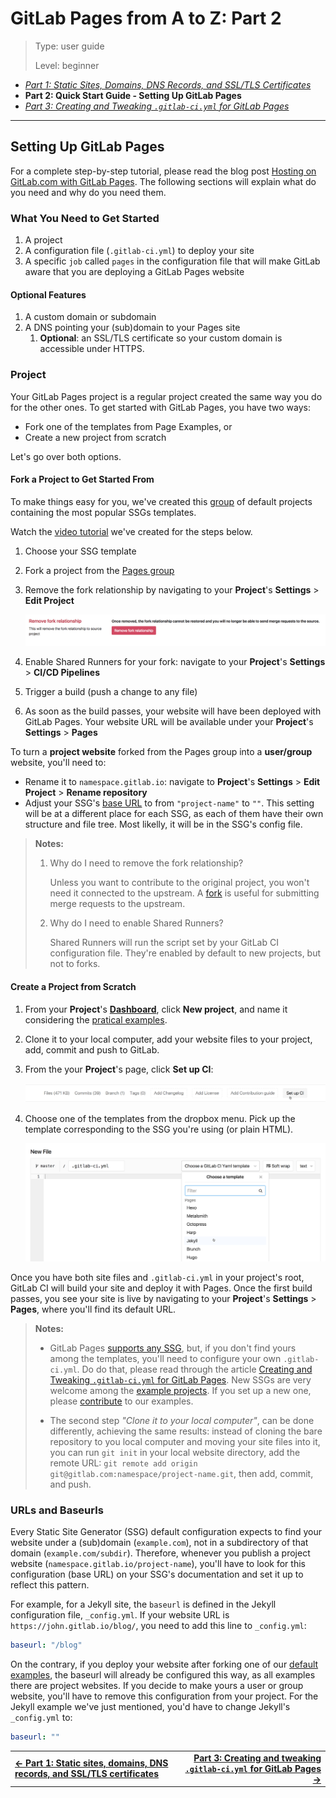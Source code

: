 # GitLab Pages from A to Z: Part 2

> Type: user guide
>
> Level: beginner

- _[Part 1: Static Sites, Domains, DNS Records, and SSL/TLS Certificates](getting_started_part_one.md)_
- **Part 2: Quick Start Guide - Setting Up GitLab Pages**
- _[Part 3: Creating and Tweaking `.gitlab-ci.yml` for GitLab Pages](getting_started_part_three.md)_

----

## Setting Up GitLab Pages

For a complete step-by-step tutorial, please read the blog post [Hosting on GitLab.com with GitLab Pages](https://about.gitlab.com/2016/04/07/gitlab-pages-setup/). The following sections will explain what do you need and why do you need them.

<!-- todo: transfer the content from that post to docs -->

### What You Need to Get Started

1. A project
1. A configuration file (`.gitlab-ci.yml`) to deploy your site
1. A specific `job` called `pages` in the configuration file that will make GitLab aware that you are deploying a GitLab Pages website

#### Optional Features

1. A custom domain or subdomain
1. A DNS pointing your (sub)domain to your Pages site
   1. **Optional**: an SSL/TLS certificate so your custom domain is accessible under HTTPS.

### Project

Your GitLab Pages project is a regular project created the same way you do for the other ones. To get started with GitLab Pages, you have two ways:

- Fork one of the templates from Page Examples, or
- Create a new project from scratch

Let's go over both options.

#### Fork a Project to Get Started From

To make things easy for you, we've created this [group](https://gitlab.com/pages) of default projects containing the most popular SSGs templates.

Watch the [video tutorial](https://youtu.be/TWqh9MtT4Bg) we've created for the steps below.

1. Choose your SSG template
1. Fork a project from the [Pages group](https://gitlab.com/pages)
1. Remove the fork relationship by navigating to your **Project**'s **Settings** > **Edit Project**

    ![remove fork relashionship](img/remove_fork_relashionship.png)

1. Enable Shared Runners for your fork: navigate to your **Project**'s **Settings** > **CI/CD Pipelines**
1. Trigger a build (push a change to any file)
1. As soon as the build passes, your website will have been deployed with GitLab Pages. Your website URL will be available under your **Project**'s **Settings** > **Pages**

To turn a **project website** forked from the Pages group into a **user/group** website, you'll need to:

- Rename it to `namespace.gitlab.io`: navigate to **Project**'s **Settings** > **Edit Project** > **Rename repository**
- Adjust your SSG's [base URL](#urls-and-baseurls) to from `"project-name"` to `""`. This setting will be at a different place for each SSG, as each of them have their own structure and file tree. Most likelly, it will be in the SSG's config file.

> **Notes:**
>
>1. Why do I need to remove the fork relationship?
>
>     Unless you want to contribute to the original project, you won't need it connected to the upstream. A [fork](https://about.gitlab.com/2016/12/01/how-to-keep-your-fork-up-to-date-with-its-origin/#fork) is useful for submitting merge requests to the upstream.
>
> 2. Why do I need to enable Shared Runners?
>
>     Shared Runners will run the script set by your GitLab CI configuration file. They're enabled by default to new projects, but not to forks.

#### Create a Project from Scratch

1. From your **Project**'s **[Dashboard](https://gitlab.com/dashboard/projects)**, click **New project**, and name it considering the [pratical examples](getting_started_part_one.md#practical-examples).
1. Clone it to your local computer, add your website files to your project, add, commit and push to GitLab.
1. From the your **Project**'s page, click **Set up CI**:

    ![setup GitLab CI](img/setup_ci.png)

1. Choose one of the templates from the dropbox menu. Pick up the template corresponding to the SSG you're using (or plain HTML).

    ![gitlab-ci templates](img/choose_ci_template.png)

Once you have both site files and `.gitlab-ci.yml` in your project's root, GitLab CI will build your site and deploy it with Pages. Once the first build passes, you see your site is live by navigating to your **Project**'s **Settings** > **Pages**, where you'll find its default URL.

> **Notes:**
>
> - GitLab Pages [supports any SSG](https://about.gitlab.com/2016/06/17/ssg-overview-gitlab-pages-part-3-examples-ci/), but, if you don't find yours among the templates, you'll need to configure your own `.gitlab-ci.yml`. Do do that, please read through the article [Creating and Tweaking `.gitlab-ci.yml` for GitLab Pages](getting_started_part_three.md). New SSGs are very welcome among the [example projects](https://gitlab.com/pages). If you set up a new one, please [contribute](https://gitlab.com/pages/pages.gitlab.io/blob/master/CONTRIBUTING.md) to our examples.
>
> - The second step _"Clone it to your local computer"_, can be done differently, achieving the same results: instead of cloning the bare repository to you local computer and moving your site files into it, you can run `git init` in your local website directory, add the remote URL: `git remote add origin git@gitlab.com:namespace/project-name.git`, then add, commit, and push.

### URLs and Baseurls

<!-- rewrite this -->

Every Static Site Generator (SSG) default configuration expects to find your website under a (sub)domain (`example.com`), not in a subdirectory of that domain (`example.com/subdir`). Therefore, whenever you publish a project website (`namespace.gitlab.io/project-name`), you'll have to look for this configuration (base URL) on your SSG's documentation and set it up to reflect this pattern.

For example, for a Jekyll site, the `baseurl` is defined in the Jekyll configuration file, `_config.yml`. If your website URL is `https://john.gitlab.io/blog/`, you need to add this line to `_config.yml`:

```yaml
baseurl: "/blog"
```

On the contrary, if you deploy your website after forking one of our [default examples](https://gitlab.com/pages), the baseurl will already be configured this way, as all examples there are project websites. If you decide to make yours a user or group website, you'll have to remove this configuration from your project. For the Jekyll example we've just mentioned, you'd have to change Jekyll's `_config.yml` to:

```yaml
baseurl: ""
```

|||
|:--|--:|
|[**← Part 1: Static sites, domains, DNS records, and SSL/TLS certificates**](getting_started_part_one.md)|[**Part 3: Creating and tweaking `.gitlab-ci.yml` for GitLab Pages →**](getting_started_part_three.md)|
